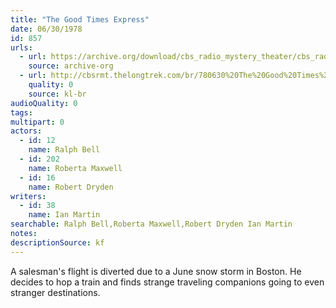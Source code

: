 ```yaml
---
title: "The Good Times Express"
date: 06/30/1978
id: 857
urls: 
  - url: https://archive.org/download/cbs_radio_mystery_theater/cbs_radio_mystery_theater-0851-0900.zip/cbs_radio_mystery_theater-0851-0900%2Fcbsrmt_0857_the_good_times_express.mp3
    source: archive-org
  - url: http://cbsrmt.thelongtrek.com/br/780630%20The%20Good%20Times%20Express%20-%20WBBM.mp3
    quality: 0
    source: kl-br
audioQuality: 0
tags: 
multipart: 0
actors:  
  - id: 12
    name: Ralph Bell  
  - id: 202
    name: Roberta Maxwell  
  - id: 16
    name: Robert Dryden
writers:  
  - id: 38
    name: Ian Martin
searchable: Ralph Bell,Roberta Maxwell,Robert Dryden Ian Martin
notes: 
descriptionSource: kf
---
```

A salesman's flight is diverted due to a June snow storm in Boston. He decides to hop a train and finds strange traveling companions going to even stranger destinations.